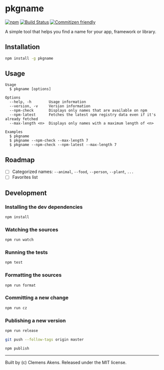 # pkgname

[![npm][0]][1]
[![Build Status][2]][3]
[![Commitizen friendly][4]][5]

A simple tool that helps you find a name for your app, framework or library.

## Installation

```sh
npm install -g pkgname
```

## Usage

```
Usage
  $ pkgname [options]

Options
  --help, -h        Usage information
  --version, -v     Version information
  --npm-check       Displays only names that are available on npm
  --npm-latest      Fetches the latest npm registry data even if it's already fetched
  --max-length <n>  Displays only names with a maximum length of <n>

Examples
  $ pkgname
  $ pkgname --npm-check --max-length 7
  $ pkgname --npm-check --npm-latest --max-length 7
```

## Roadmap

- [ ] Categorized names: `--animal`, `--food`, `--person`, `--plant`, `...`
- [ ] Favorites list

## Development

### Installing the dev dependencies

```sh
npm install
```

### Watching the sources

```sh
npm run watch
```

### Running the tests

```sh
npm test
```

### Formatting the sources

```sh
npm run format
```

### Committing a new change

```sh
npm run cz
```

### Publishing a new version

```sh
npm run release
```

```sh
git push --follow-tags origin master
```

```sh
npm publish
```

---
Built by (c) Clemens Akens. Released under the MIT license.

[0]: https://img.shields.io/npm/v/pkgname.svg?maxAge=3600
[1]: https://www.npmjs.com/package/pkgname
[2]: https://travis-ci.org/clebert/pkgname.svg?branch=master
[3]: https://travis-ci.org/clebert/pkgname
[4]: https://img.shields.io/badge/commitizen-friendly-brightgreen.svg
[5]: http://commitizen.github.io/cz-cli/
